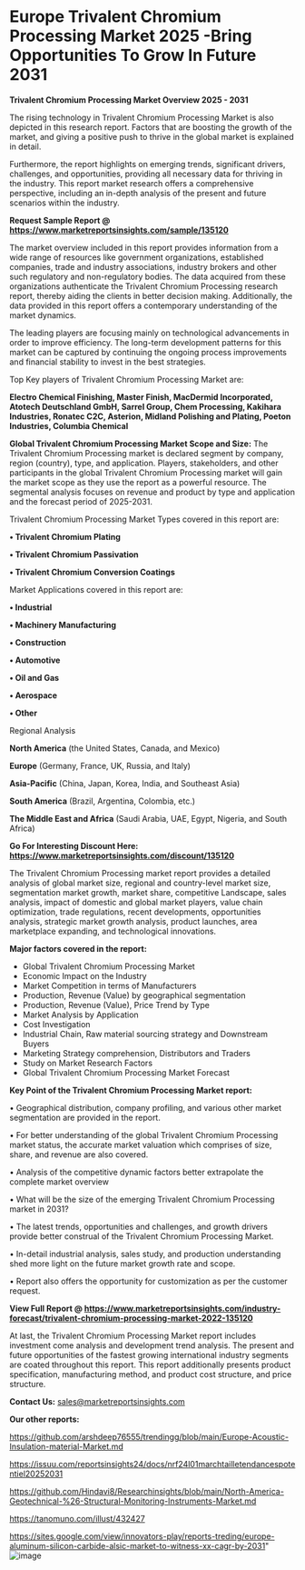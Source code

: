 # Europe Trivalent Chromium Processing Market 2025 -Bring Opportunities To Grow In Future 2031

<Strong> Trivalent Chromium Processing Market Overview 2025 - 2031</strong>

The rising technology in Trivalent Chromium Processing Market is also depicted in this research report. Factors that are boosting the growth of the market, and giving a positive push to thrive in the global market is explained in detail.

Furthermore, the report highlights on emerging trends, significant drivers, challenges, and opportunities, providing all necessary data for thriving in the industry. This report market research offers a comprehensive perspective, including an in-depth analysis of the present and future scenarios within the industry.

<strong>Request Sample Report @ <a href=https://www.marketreportsinsights.com/sample/135120>https://www.marketreportsinsights.com/sample/135120</a></strong>

The market overview included in this report provides information from a wide range of resources like government organizations, established companies, trade and industry associations, industry brokers and other such regulatory and non-regulatory bodies. The data acquired from these organizations authenticate the Trivalent Chromium Processing research report, thereby aiding the clients in better decision making. Additionally, the data provided in this report offers a contemporary understanding of the market dynamics.

The leading players are focusing mainly on technological advancements in order to improve efficiency. The long-term development patterns for this market can be captured by continuing the ongoing process improvements and financial stability to invest in the best strategies.

Top Key players of Trivalent Chromium Processing Market are:

<strong>Electro Chemical Finishing, Master Finish, MacDermid Incorporated, Atotech Deutschland GmbH, Sarrel Group, Chem Processing, Kakihara Industries, Ronatec C2C, Asterion, Midland Polishing and Plating, Poeton Industries, Columbia Chemical</strong>

<strong><b>Global Trivalent Chromium Processing Market Scope and Size:</b></strong>
The Trivalent Chromium Processing market is declared segment by company, region (country), type, and application. Players, stakeholders, and other participants in the global Trivalent Chromium Processing market will gain the market scope as they use the report as a powerful resource. The segmental analysis focuses on revenue and product by type and application and the forecast period of 2025-2031.

Trivalent Chromium Processing Market Types covered in this report are:

<strong>• Trivalent Chromium Plating

• Trivalent Chromium Passivation

• Trivalent Chromium Conversion Coatings</strong>

Market Applications covered in this report are:

<strong>• Industrial

• Machinery Manufacturing

• Construction

• Automotive

• Oil and Gas

• Aerospace

• Other</strong> 

Regional Analysis

<strong>North America</strong> (the United States, Canada, and Mexico)

<strong>Europe</strong> (Germany, France, UK, Russia, and Italy)

<strong>Asia-Pacific</strong> (China, Japan, Korea, India, and Southeast Asia)

<strong>South America</strong> (Brazil, Argentina, Colombia, etc.)

<strong>The Middle East and Africa</strong> (Saudi Arabia, UAE, Egypt, Nigeria, and South Africa)

<strong>Go For Interesting Discount Here: <a href=https://www.marketreportsinsights.com/discount/135120>https://www.marketreportsinsights.com/discount/135120</a></strong>

The Trivalent Chromium Processing market report provides a detailed analysis of global market size, regional and country-level market size, segmentation market growth, market share, competitive Landscape, sales analysis, impact of domestic and global market players, value chain optimization, trade regulations, recent developments, opportunities analysis, strategic market growth analysis, product launches, area marketplace expanding, and technological innovations.

<strong><b>Major factors covered in the report:</b></strong>
<ul>
  <li>Global Trivalent Chromium Processing Market </li>
  <li>Economic Impact on the Industry</li>
  <li>Market Competition in terms of Manufacturers</li>
  <li>Production, Revenue (Value) by geographical segmentation</li>
  <li>Production, Revenue (Value), Price Trend by Type</li>
  <li>Market Analysis by Application</li>
  <li>Cost Investigation</li>
  <li>Industrial Chain, Raw material sourcing strategy and Downstream Buyers</li>
  <li>Marketing Strategy comprehension, Distributors and Traders</li>
  <li>Study on Market Research Factors</li>
  <li>Global Trivalent Chromium Processing Market Forecast</li>
</ul>

<strong><b>Key Point of the Trivalent Chromium Processing Market report:</b></strong>

• Geographical distribution, company profiling, and various other market segmentation are provided in the report.

• For better understanding of the global Trivalent Chromium Processing market status, the accurate market valuation which comprises of size, share, and revenue are also covered.

• Analysis of the competitive dynamic factors better extrapolate the complete market overview

• What will be the size of the emerging Trivalent Chromium Processing market in 2031?

• The latest trends, opportunities and challenges, and growth drivers provide better construal of the Trivalent Chromium Processing Market.

• In-detail industrial analysis, sales study, and production understanding shed more light on the future market growth rate and scope.

• Report also offers the opportunity for customization as per the customer request.

<strong><b>View Full Report @ <a href=https://www.marketreportsinsights.com/industry-forecast/trivalent-chromium-processing-market-2022-135120>https://www.marketreportsinsights.com/industry-forecast/trivalent-chromium-processing-market-2022-135120</a></b></strong>


At last, the Trivalent Chromium Processing Market report includes investment come analysis and development trend analysis. The present and future opportunities of the fastest growing international industry segments are coated throughout this report. This report additionally presents product specification, manufacturing method, and product cost structure, and price structure.

<strong>Contact Us:</strong>
sales@marketreportsinsights.com

<strong>Our other reports:</strong>

<a href=https://github.com/arshdeep76555/trendingg/blob/main/Europe-Acoustic-Insulation-material-Market.md>https://github.com/arshdeep76555/trendingg/blob/main/Europe-Acoustic-Insulation-material-Market.md</a>

<a href=https://issuu.com/reportsinsights24/docs/nrf24l01marchtailletendancespotentiel20252031>https://issuu.com/reportsinsights24/docs/nrf24l01marchtailletendancespotentiel20252031</a>

<a href=https://github.com/Hindavi8/Researchinsights/blob/main/North-America-Geotechnical-%26-Structural-Monitoring-Instruments-Market.md>https://github.com/Hindavi8/Researchinsights/blob/main/North-America-Geotechnical-%26-Structural-Monitoring-Instruments-Market.md</a>

<a href=https://tanomuno.com/illust/432427>https://tanomuno.com/illust/432427</a>

<a href=https://sites.google.com/view/innovators-play/reports-treding/europe-aluminum-silicon-carbide-alsic-market-to-witness-xx-cagr-by-2031>https://sites.google.com/view/innovators-play/reports-treding/europe-aluminum-silicon-carbide-alsic-market-to-witness-xx-cagr-by-2031</a>"
![image](https://github.com/user-attachments/assets/6645d513-06e1-449b-b213-e1ab68997087)
